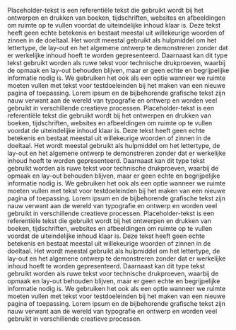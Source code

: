 Placeholder-tekst is een referentiële tekst die gebruikt wordt bij het ontwerpen en drukken van boeken, tijdschriften, websites en afbeeldingen om ruimte op te vullen voordat de uiteindelijke inhoud klaar is. Deze tekst heeft geen echte betekenis en bestaat meestal uit willekeurige woorden of zinnen in de doeltaal. Het wordt meestal gebruikt als hulpmiddel om het lettertype, de lay-out en het algemene ontwerp te demonstreren zonder dat er werkelijke inhoud hoeft te worden gepresenteerd. Daarnaast kan dit type tekst gebruikt worden als ruwe tekst voor technische drukproeven, waarbij de opmaak en lay-out behouden blijven, maar er geen echte en begrijpelijke informatie nodig is. We gebruiken het ook als een optie wanneer we ruimte moeten vullen met tekst voor testdoeleinden bij het maken van een nieuwe pagina of toepassing. Lorem ipsum en de bijbehorende grafische tekst zijn nauw verwant aan de wereld van typografie en ontwerp en worden veel gebruikt in verschillende creatieve processen. Placeholder-tekst is een referentiële tekst die gebruikt wordt bij het ontwerpen en drukken van boeken, tijdschriften, websites en afbeeldingen om ruimte op te vullen voordat de uiteindelijke inhoud klaar is. Deze tekst heeft geen echte betekenis en bestaat meestal uit willekeurige woorden of zinnen in de doeltaal. Het wordt meestal gebruikt als hulpmiddel om het lettertype, de lay-out en het algemene ontwerp te demonstreren zonder dat er werkelijke inhoud hoeft te worden gepresenteerd. Daarnaast kan dit type tekst gebruikt worden als ruwe tekst voor technische drukproeven, waarbij de opmaak en lay-out behouden blijven, maar er geen echte en begrijpelijke informatie nodig is. We gebruiken het ook als een optie wanneer we ruimte moeten vullen met tekst voor testdoeleinden bij het maken van een nieuwe pagina of toepassing. Lorem ipsum en de bijbehorende grafische tekst zijn nauw verwant aan de wereld van typografie en ontwerp en worden veel gebruikt in verschillende creatieve processen. Placeholder-tekst is een referentiële tekst die gebruikt wordt bij het ontwerpen en drukken van boeken, tijdschriften, websites en afbeeldingen om ruimte op te vullen voordat de uiteindelijke inhoud klaar is. Deze tekst heeft geen echte betekenis en bestaat meestal uit willekeurige woorden of zinnen in de doeltaal. Het wordt meestal gebruikt als hulpmiddel om het lettertype, de lay-out en het algemene ontwerp te demonstreren zonder dat er werkelijke inhoud hoeft te worden gepresenteerd. Daarnaast kan dit type tekst gebruikt worden als ruwe tekst voor technische drukproeven, waarbij de opmaak en lay-out behouden blijven, maar er geen echte en begrijpelijke informatie nodig is. We gebruiken het ook als een optie wanneer we ruimte moeten vullen met tekst voor testdoeleinden bij het maken van een nieuwe pagina of toepassing. Lorem ipsum en de bijbehorende grafische tekst zijn nauw verwant aan de wereld van typografie en ontwerp en worden veel gebruikt in verschillende creatieve processen.


